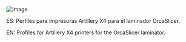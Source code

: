 ![image](https://github.com/urtziDV/OrcaSlicer-Artillery-Profiles/assets/1465139/2e1e7ff4-b2be-4df9-a62f-2ad7eda382c6)


ES: Perfiles para impresoras Artillery X4 para el laminador OrcaSlicer.

EN: Profiles for Artillery X4 printers for the OrcaSlicer laminator.
